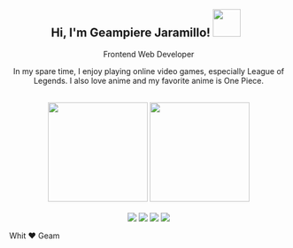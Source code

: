<div align="center">
  <h2 style="margin-right:10px;">Hi, I'm Geampiere Jaramillo! <img src="https://www.icegif.com/wp-content/uploads/2022/11/icegif-473.gif" width="50" > </h2>
  <p>Frontend Web Developer</p>
  <p> In my spare time, I enjoy playing online video games, especially League of Legends. I also love anime and my favorite anime is One Piece. </p>
</div>

<br>

<div align="center">
  <img height="180em" src="https://github-readme-stats.vercel.app/api/top-langs?username=geamdev&layout=compact&langs_count=10&theme=dark"/>
  
  <img height="180em" src="https://github-readme-stats.vercel.app/api?username=geamdev&show_icons=true&theme=dark&include_all_commits=true&count_private=true"/>
</div>
<br>
<div align="center">
  <a href="https://www.linkedin.com/in/geam/" target="_blank"><img src="https://img.shields.io/badge/-LinkedIn-%230077B5?style=for-the-badge&logo=linkedin&logoColor=white" target="_blank"></a> 
  <a href="https://instagram.com/geamparker" target="_blank"><img src="https://img.shields.io/badge/-Instagram-%23E4405F?style=for-the-badge&logo=instagram&logoColor=white" target="_blank"></a>
  <a  href="https://facebook.com/geampierejaramillo"  target="_blank"><img  src="https://img.shields.io/badge/-Facebook-%233b5998?style=for-the-badge&logo=facebook&logoColor=white"  target="_blank"></a>
  <a  href="https://twitter.com/geampiere"  target="_blank"><img  src="https://img.shields.io/badge/-Twitter-%31DA1F2?style=for-the-badge&logo=twitter&logoColor=white"  target="_blank"></a>

</div>


Whit ❤️ Geam
